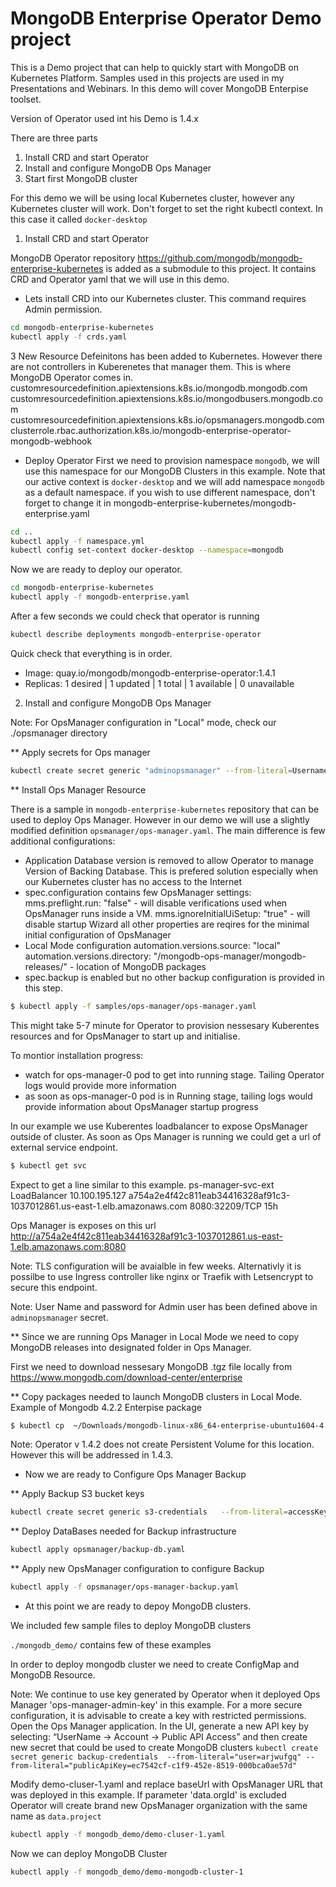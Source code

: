 
# MongoDB Enterprise Operator Demo project

This is a Demo project that can help to quickly start with MongoDB on Kubernetes Platform. Samples used in this projects are used in my Presentations and Webinars. In this demo will cover MongoDB Enterpise toolset.

Version of Operator used int his Demo is 1.4.x

There are three parts

1. Install CRD and start Operator
2. Install and configure MongoDB Ops Manager
3. Start first MongoDB cluster


For this demo we will be using local Kubernetes cluster, however any Kubernetes cluster will work. Don't forget to set the right kubectl context. In this case it called `docker-desktop`

1. Install CRD and start Operator
   
MongoDB Operator repository https://github.com/mongodb/mongodb-enterprise-kubernetes is added as a submodule to this project.
It contains CRD and Operator yaml that we will use in this demo. 

   - Lets install CRD into our Kubernetes cluster. This command requires Admin permission.
```bash
cd mongodb-enterprise-kubernetes
kubectl apply -f crds.yaml
```

3 New Resource Defeinitons has been added to Kubernetes. However there are not controllers in Kuberenetes that manager them. This is where MongoDB Operator comes in. 
customresourcedefinition.apiextensions.k8s.io/mongodb.mongodb.com 
customresourcedefinition.apiextensions.k8s.io/mongodbusers.mongodb.com 
customresourcedefinition.apiextensions.k8s.io/opsmanagers.mongodb.com
clusterrole.rbac.authorization.k8s.io/mongodb-enterprise-operator-mongodb-webhook

   - Deploy Operator
   First we need to provision namespace `mongodb`, we will use this namespace for our MongoDB Clusters in this example. Note that our active context is `docker-desktop` and we will add namespace `mongodb` as a default namespace.
   if you wish to use different namespace, don't forget to change it in mongodb-enterprise-kubernetes/mongodb-enterprise.yaml
   ```bash
   cd ..
   kubectl apply -f namespace.yml
   kubectl config set-context docker-desktop --namespace=mongodb
   ```

   Now we are ready to deploy our operator.
   ```bash
   cd mongodb-enterprise-kubernetes
   kubectl apply -f mongodb-enterprise.yaml
   ```

   After a few seconds we could check that operator is running
   ```bash
   kubectl describe deployments mongodb-enterprise-operator
   ```
   Quick check that everything is in order.
   * Image:      quay.io/mongodb/mongodb-enterprise-operator:1.4.1
   * Replicas:   1 desired | 1 updated | 1 total | 1 available | 0 unavailable

2. Install and configure MongoDB Ops Manager

Note: For OpsManager configuration in "Local" mode, check our ./opsmanager directory

** Apply secrets for Ops manager
```bash
kubectl create secret generic "adminopsmanager" --from-literal=Username="<test@test.com>" --from-literal=Password='<password>' --from-literal=FirstName="First" --from-literal=LastName="Last"
```

** Install Ops Manager Resource

There is a sample in `mongodb-enterprise-kubernetes` repository that can be used to deploy Ops Manager. However in our demo we will use a slightly modified definition `opsmanager/ops-manager.yaml`. The main difference is few additional configurations:
* Application Database version is removed to allow Operator to manage Version of Backing Database. This is prefered solution especially when our Kubernetes cluster has no access to the Internet
* spec.configuration contains few OpsManager settings:
   mms.preflight.run: "false" - will disable verifications used when OpsManager runs inside a VM.
   mms.ignoreInitialUiSetup: "true" - will disable startup Wizard 
   all other properties are reqires for the minimal initial configuration of OpsManager
* Local Mode configuration
   automation.versions.source: "local"
   automation.versions.directory: "/mongodb-ops-manager/mongodb-releases/" - location of MongoDB packages
* spec.backup is enabled but no other backup configuration is provided in this step.

```bash
$ kubectl apply -f samples/ops-manager/ops-manager.yaml
```
 
This might take 5-7 minute for Operator to provision nessesary Kuberentes resources and for OpsManager to start up and initialise.

To montior installation progress:
* watch for ops-manager-0 pod to get into running stage. Tailing Operator logs would provide more information
* as soon as ops-manager-0 pod is in Running stage, tailing logs would provide information about OpsManager startup progress

In our example we use Kuberentes loadbalancer to expose OpsManager outside of cluster. As soon as Ops Manager is running we could get a url of external service endpoint.

```bash
$ kubectl get svc
```

Expect to get a line similar to this example.
ps-manager-svc-ext   LoadBalancer   10.100.195.127   a754a2e4f42c811eab34416328af91c3-1037012861.us-east-1.elb.amazonaws.com   8080:32209/TCP   15h

Ops Manager is exposes on this url http://a754a2e4f42c811eab34416328af91c3-1037012861.us-east-1.elb.amazonaws.com:8080

Note: TLS configuration will be avaialble in few weeks. Alternativly it is possilbe to use Ingress controller like nginx or Traefik with Letsencrypt to secure this endpoint.

Note: User Name and password for Admin user has been defined above in `adminopsmanager` secret.

** Since we are running Ops Manager in Local Mode we need to copy MongoDB releases into designated folder in Ops Manager. 

First we need to download nessesary MongoDB .tgz file locally from https://www.mongodb.com/download-center/enterprise

** Copy packages needed to launch MongoDB clusters in Local Mode.
Example of Mongodb 4.2.2 Enterpise package
```bash
$ kubectl cp  ~/Downloads/mongodb-linux-x86_64-enterprise-ubuntu1604-4.2.2.tgz ops-manager-0:/mongodb-ops-manager/mongodb-releases/mongodb-linux-x86_64-enterprise-ubuntu1604-4.2.2.tgz
```

Note: Operator v 1.4.2 does not create Persistent Volume for this location. However this will be addressed in 1.4.3.

* Now we are ready to Configure Ops Manager Backup

** Apply Backup S3 bucket keys
```bash
kubectl create secret generic s3-credentials   --from-literal=accessKey="" --from-literal=secretKey=""
```
** Deploy DataBases needed for Backup infrastructure 
```bash
kubectl apply opsmanager/backup-db.yaml
```
** Apply new OpsManager configuration to configure Backup
```bash
kubectl apply -f opsmanager/ops-manager-backup.yaml
```

* At this point we are ready to depoy MongoDB clusters.

We included few sample files to deploy MongoDB clusters

`./mongodb_demo/` contains few of these examples

In order to deploy mongodb cluster we need to create ConfigMap and MongoDB Resource.

Note: We continue to use key generated by Operator when it deployed Ops Manager 'ops-manager-admin-key' in this example.
For a more secure configuration, it is advisable to create a key with restricted permissions.
Open the Ops Manager application. In the UI, generate a new API key by selecting: “UserName -> Account -> Public API Access”
and then create new secret that could be used to create MongoDB clusters
`kubectl create secret generic backup-credentials  --from-literal="user=arjwufgq" --from-literal="publicApiKey=ec7542cf-c1f9-452e-8519-000bca0ae57d"`

Modify demo-cluser-1.yaml and replace baseUrl with OpsManager URL that was deployed in this example. 
If parameter 'data.orgId' is excluded Operator will create brand new OpsManager organization with the same name as `data.project`
```bash
kubectl apply -f mongodb_demo/demo-cluser-1.yaml
```

Now we can deploy MongoDB Cluster

```bash
kubectl apply -f mongodb_demo/demo-mongodb-cluster-1
```

